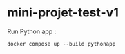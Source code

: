 # mini-projet-test-v1

[comment]: <> (Run Postgres database :)
[comment]: <> (`docker compose up -d db`)
Run Python app : 

`docker compose up --build pythonapp`

